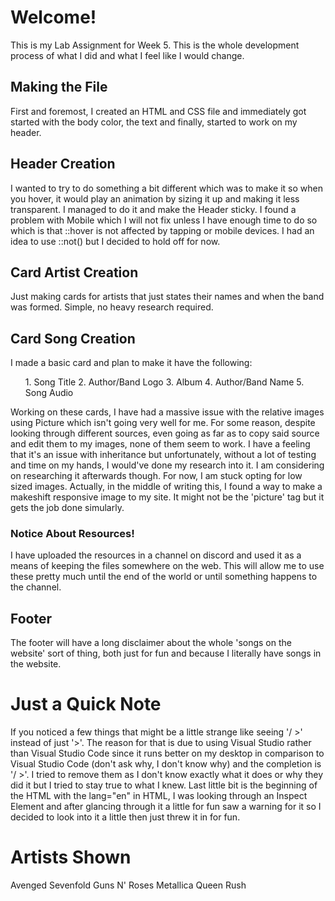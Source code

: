 # Welcome!
 This is my Lab Assignment for Week 5. This is the whole development process of what I did and what I feel like I would change.

## Making the File
First and foremost, I created an HTML and CSS file and immediately got started with the body color, the text and finally, started to work on my header.

## Header Creation
I wanted to try to do something a bit different which was to make it so when you hover, it would play an animation by sizing it up and making it less transparent. I managed to do it and make the Header sticky. I found a problem with Mobile which I will not fix unless I have enough time to do so which is that ::hover is not affected by tapping or mobile devices. I had an idea to use ::not() but I decided to hold off for now.

## Card Artist Creation
Just making cards for artists that just states their names and when the band was formed. Simple, no heavy research required.

## Card Song Creation
I made a basic card and plan to make it have the following:
    <ol>
        1. Song Title
        2. Author/Band Logo
        3. Album
        4. Author/Band Name
        5. Song Audio
    </ol>
Working on these cards, I have had a massive issue with the relative images using Picture which isn't going very well for me. For some reason, despite looking through different sources, even going as far as to copy said source and edit them to my images, none of them seem to work. I have a feeling that it's an issue with inheritance but unfortunately, without a lot of testing and time on my hands, I would've done my research into it. I am considering on researching it afterwards though. For now, I am stuck opting for low sized images. Actually, in the middle of writing this, I found a way to make a makeshift responsive image to my site. It might not be the 'picture' tag but it gets the job done simularly.

### Notice About Resources!
I have uploaded the resources in a channel on discord and used it as a means of keeping the files somewhere on the web. This will allow me to use these pretty much until the end of the world or until something happens to the channel.

## Footer
The footer will have a long disclaimer about the whole 'songs on the website' sort of thing, both just for fun and because I literally have songs in the website.

# Just a Quick Note
If you noticed a few things that might be a little strange like seeing '/ >' instead of just '>'. The reason for that is due to using Visual Studio rather than Visual Studio Code since it runs better on my desktop in comparison to Visual Studio Code (don't ask why, I don't know why) and the completion is '/ >'. I tried to remove them as I don't know exactly what it does or why they did it but I tried to stay true to what I knew. Last little bit is the beginning of the HTML with the lang="en" in HTML, I was looking through an Inspect Element and after glancing through it a little for fun saw a warning for it so I decided to look into it a little then just threw it in for fun.

# Artists Shown
Avenged Sevenfold
Guns N' Roses
Metallica
Queen
Rush
